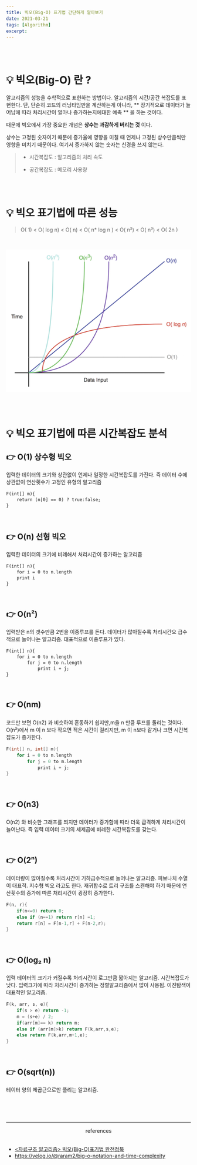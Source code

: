 ```yaml
---
title: 빅오(Big-O) 표기법 간단하게 알아보기 
date: 2021-03-21
tags: [Algorithm]
excerpt: 
---
```


<br/>
<br/>

# 💡 빅오(Big-O) 란 ?
 알고리즘의 성능을 수학적으로 표현하는 방법이다. 알고리즘의 시간/공간 복잡도를 표현한다. 단, 단순히 코드의 러닝타임만을 계산하는게 아니라, ** 장기적으로 데이터가 늘어남에 따라 처리시간이 얼마나 증가하는지에대한 예측 ** 을 하는 것이다. 

 때문에 빅오에서 가장 중요한 개념은 __상수는 과감하게 버리는 것__ 이다. 

상수는 고정된 숫자이기 때문에 증가율에 영향을 미칠 때 언제나 고정된 상수만큼씩만 영향을 미치기 때문이다. 여기서 증가하지 않는 숫자는 신경을 쓰지 않는다. 


> * 시간복잡도 : 알고리즘의 처리 속도 
> 
> * 공간복잡도 : 메모리 사용량 

<br/>
<br/>

# 💡 빅오 표기법에 따른 성능 


> O( 1) < O( log n) < O( n) < O( n* log n ) < O( n²) < O( n³)  < O( 2n )  
 
<br/>

![빅오그래프](./../images/bigO_complexity.png)

<br/>
<br/>

# 💡 빅오 표기법에 따른 시간복잡도 분석 

## 👉 O(1) 상수형 빅오

입력한 데이터의 크기와 상관없이 언제나 일정한 시간복잡도를 가진다. 즉 데이터 수에 상관없이 연산횟수가 고정인 유형의 알고리즘 

```
F(int[] m){
    return (n[0] == 0) ? true:false;
}
```


<br/>

## 👉 O(n) 선형 빅오 

입력한 데이터의 크기에 비례해서 처리시간이 증가하는 알고리즘 

```
F(int[] n){
    for i = 0 to n.length
    print i
}
```

<br/>

## 👉 O(n²) 

입력받은 n의 갯수만큼 2번을 이중루프를 돈다.
데이터가 많아질수록 처리시간으 급수적으로 늘어나는 알고리즘. 대표적으로 이중루프가 있다. 

```
F(int[] n){
    for i = 0 to n.length
        for j = 0 to n.length
            print i + j;
}
```

<br/>

## 👉 O(nm) 

코드만 보면 O(n2) 과 비슷하여 혼동하기 쉽지만,m을 n 만큼 루프를 돌리는 것이다. 
O(n²)에서 m 이 n 보다 작으면 적은 시간이 걸리지만, m 이 n보다 같거나 크면 시간복잡도가 증가한다. 

```c
F(int[] n, int[] m){
    for i = 0 to n.length
        for j = 0 to m.length
            print i + j;
}
```

<br/>

## 👉 O(n3) 

O(n2) 와 비슷한 그래프를 띄지만 데이터가 증가함에 따라 더욱 급격하게 처리시간이 늘어난다. 즉 입력 데이터 크기의 세제곱에 비례한 시간복잡도를 갖는다. 

<br/>

## 👉 O(2ⁿ)

데이터량이 많아질수록 처리시간이 기하급수적으로 늘어나는 알고리즘. 피보나치 수열이 대표적. 지수형 빅오 라고도 한다.  재귀합수로 트리 구조를 스캔해야 하기 때문에 연산횟수의 증가에 따른 처리시간이 굉장히 증가한다. 

```c
F(n, r){
    if(n<=0) return 0;
    else if (n==1) return r[n] =1;
    return r[n] = F[n-1,r] + F(n-2,r);
}
```

<br/>


## 👉 O(log₂ n) 

입력 테이터의 크기가 커질수록 처리시간이 로그만큼 짧아지는 알고리즘. 시간복잡도가 낮다.  입력크기에 따라 처리시간이 증가하는 정렬알고리즘에서 많이 사용됨. 이진탐색이 대표적인 알고리즘. 

```c
F(k, arr, s, e){
    if(s > e) return -1;
    m = (s+e) / 2;
    if(arr[m]== k) return m;
    else if (arr[m]>k) return F(k,arr,s,e);
    else return F(k,arr,m+1,e);
}
```

<br/>

## 👉 O(sqrt(n))  

테이터 양의 제곱근으로만 풀리는 알고리즘. 

<br/>
<br/>
<br/>

---

<center>references</center> 
  
<br/>

- [<자료구조 알고리즘> 빅오(Big-O)표기법 완전정복](https://www.youtube.com/watch?v=6Iq5iMCVsXA&list=PLjSkJdbr_gFYSUYfnF_OGXtnGs2d3vWg7)
- https://velog.io/@raram2/big-o-notation-and-time-complexity

